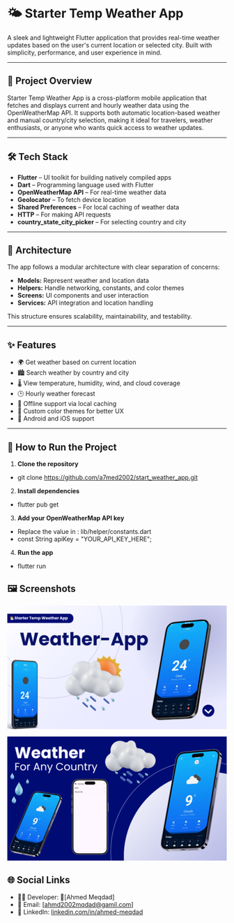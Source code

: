 # 🌤️ Starter Temp Weather App

A sleek and lightweight Flutter application that provides real-time weather updates based on the user's current location or selected city. Built with simplicity, performance, and user experience in mind.

---

## 📌 Project Overview
Starter Temp Weather App is a cross-platform mobile application that fetches and displays current and hourly weather data using the OpenWeatherMap API. It supports both automatic location-based weather and manual country/city selection, making it ideal for travelers, weather enthusiasts, or anyone who wants quick access to weather updates.

---

## 🛠️ Tech Stack
- **Flutter** – UI toolkit for building natively compiled apps  
- **Dart** – Programming language used with Flutter  
- **OpenWeatherMap API** – For real-time weather data  
- **Geolocator** – To fetch device location  
- **Shared Preferences** – For local caching of weather data  
- **HTTP** – For making API requests  
- **country_state_city_picker** – For selecting country and city  

---

## 🧱 Architecture
The app follows a modular architecture with clear separation of concerns:  
- **Models:** Represent weather and location data  
- **Helpers:** Handle networking, constants, and color themes  
- **Screens:** UI components and user interaction  
- **Services:** API integration and location handling  

This structure ensures scalability, maintainability, and testability.

---

## ✨ Features
- 🌍 Get weather based on current location  
- 🏙️ Search weather by country and city  
- 🌡️ View temperature, humidity, wind, and cloud coverage  
- 🕒 Hourly weather forecast  
- 💾 Offline support via local caching  
- 🎨 Custom color themes for better UX  
- 📱 Android and iOS support  

---

## 🚀 How to Run the Project
1. **Clone the repository**  
- git clone https://github.com/a7med2002/start_weather_app.git

2. **Install dependencies** 
- flutter pub get

3.	**Add your OpenWeatherMap API key**
- Replace the value in : lib/helper/constants.dart
- const String apiKey = "YOUR_API_KEY_HERE";

4. **Run the app**
- flutter run

## 🖼️ Screenshots
![app_view1](assets/images/app_view1.png)

![app_view1](assets/images/app_view2.png)

## 🌐 Social Links
- 👨‍💻 Developer: [ِAhmed Meqdad]
- 📧 Email: [ahmd2002mqdad@gamil.com]
- 💼 LinkedIn: [linkedin.com/in/ahmed-meqdad](https://www.linkedin.com/in/ahmed-meqdad)
